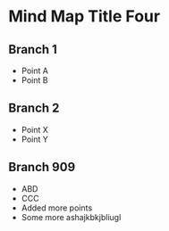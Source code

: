 # Mind Map Title Four

## Branch 1
- Point A
- Point B

## Branch 2
- Point X
- Point Y

## Branch 909
- ABD
- CCC
- Added more points
- Some more ashajkbkjbliugl
